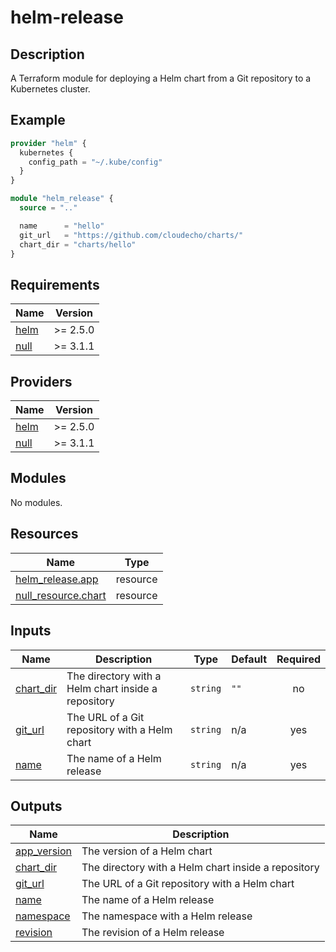 # helm-release

## Description

A Terraform module for deploying a Helm chart from a Git repository to a Kubernetes cluster.

## Example

```terraform
provider "helm" {
  kubernetes {
    config_path = "~/.kube/config"
  }
}

module "helm_release" {
  source = ".."

  name      = "hello"
  git_url   = "https://github.com/cloudecho/charts/"
  chart_dir = "charts/hello"
}
```

<!-- BEGIN_TF_DOCS -->
## Requirements

| Name | Version  |
|------|----------|
| <a name="requirement_helm"></a> [helm](#requirement\_helm) | >= 2.5.0 |
| <a name="requirement_null"></a> [null](#requirement\_null) | >= 3.1.1 |

## Providers

| Name | Version |
|------|---------|
| <a name="provider_helm"></a> [helm](#provider\_helm) | >= 2.5.0 |
| <a name="provider_null"></a> [null](#provider\_null) | >= 3.1.1 |

## Modules

No modules.

## Resources

| Name | Type |
|------|------|
| [helm_release.app](https://registry.terraform.io/providers/hashicorp/helm/latest/docs/resources/release) | resource |
| [null_resource.chart](https://registry.terraform.io/providers/hashicorp/null/latest/docs/resources/resource) | resource |

## Inputs

| Name | Description | Type | Default | Required |
|------|-------------|------|---------|:--------:|
| <a name="input_chart_dir"></a> [chart\_dir](#input\_chart\_dir) | The directory with a Helm chart inside a repository | `string` | `""` | no |
| <a name="input_git_url"></a> [git\_url](#input\_git\_url) | The URL of a Git repository with a Helm chart | `string` | n/a | yes |
| <a name="input_name"></a> [name](#input\_name) | The name of a Helm release | `string` | n/a | yes |

## Outputs

| Name | Description |
|------|-------------|
| <a name="output_app_version"></a> [app\_version](#output\_app\_version) | The version of a Helm chart |
| <a name="output_chart_dir"></a> [chart\_dir](#output\_chart\_dir) | The directory with a Helm chart inside a repository |
| <a name="output_git_url"></a> [git\_url](#output\_git\_url) | The URL of a Git repository with a Helm chart |
| <a name="output_name"></a> [name](#output\_name) | The name of a Helm release |
| <a name="output_namespace"></a> [namespace](#output\_namespace) | The namespace with a Helm release |
| <a name="output_revision"></a> [revision](#output\_revision) | The revision of a Helm release |
<!-- END_TF_DOCS -->
